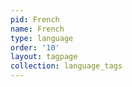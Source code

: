 ```yaml
---
pid: French
name: French
type: language
order: '10'
layout: tagpage
collection: language_tags
---
```

